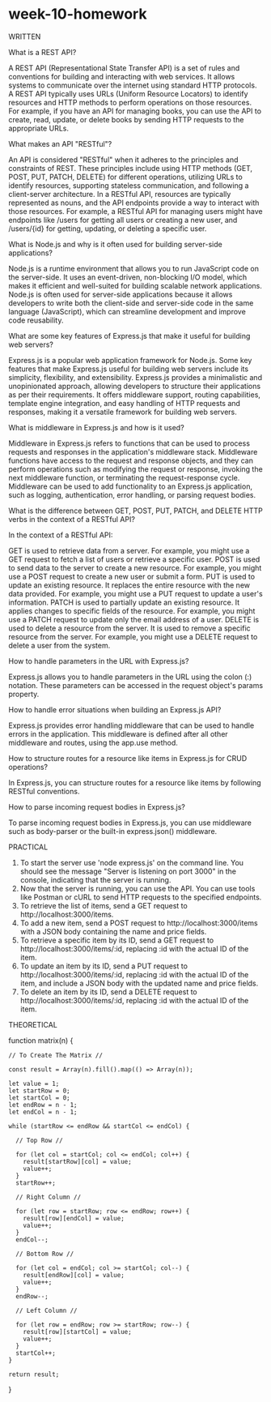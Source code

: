 # week-10-homework

WRITTEN

What is a REST API?

A REST API (Representational State Transfer API) is a set of rules and conventions for building and interacting with web services. It allows systems to communicate over the internet using standard HTTP protocols. A REST API typically uses URLs (Uniform Resource Locators) to identify resources and HTTP methods to perform operations on those resources. For example, if you have an API for managing books, you can use the API to create, read, update, or delete books by sending HTTP requests to the appropriate URLs.

What makes an API "RESTful"?

An API is considered "RESTful" when it adheres to the principles and constraints of REST. These principles include using HTTP methods (GET, POST, PUT, PATCH, DELETE) for different operations, utilizing URLs to identify resources, supporting stateless communication, and following a client-server architecture. In a RESTful API, resources are typically represented as nouns, and the API endpoints provide a way to interact with those resources. For example, a RESTful API for managing users might have endpoints like /users for getting all users or creating a new user, and /users/{id} for getting, updating, or deleting a specific user.

What is Node.js and why is it often used for building server-side applications?

Node.js is a runtime environment that allows you to run JavaScript code on the server-side. It uses an event-driven, non-blocking I/O model, which makes it efficient and well-suited for building scalable network applications. Node.js is often used for server-side applications because it allows developers to write both the client-side and server-side code in the same language (JavaScript), which can streamline development and improve code reusability.

What are some key features of Express.js that make it useful for building web servers?

Express.js is a popular web application framework for Node.js. Some key features that make Express.js useful for building web servers include its simplicity, flexibility, and extensibility. Express.js provides a minimalistic and unopinionated approach, allowing developers to structure their applications as per their requirements. It offers middleware support, routing capabilities, template engine integration, and easy handling of HTTP requests and responses, making it a versatile framework for building web servers.

What is middleware in Express.js and how is it used?

Middleware in Express.js refers to functions that can be used to process requests and responses in the application's middleware stack. Middleware functions have access to the request and response objects, and they can perform operations such as modifying the request or response, invoking the next middleware function, or terminating the request-response cycle. Middleware can be used to add functionality to an Express.js application, such as logging, authentication, error handling, or parsing request bodies.

What is the difference between GET, POST, PUT, PATCH, and DELETE HTTP verbs in the context of a RESTful API?

In the context of a RESTful API:

GET is used to retrieve data from a server. For example, you might use a GET request to fetch a list of users or retrieve a specific user.
POST is used to send data to the server to create a new resource. For example, you might use a POST request to create a new user or submit a form.
PUT is used to update an existing resource. It replaces the entire resource with the new data provided. For example, you might use a PUT request to update a user's information.
PATCH is used to partially update an existing resource. It applies changes to specific fields of the resource. For example, you might use a PATCH request to update only the email address of a user.
DELETE is used to delete a resource from the server. It is used to remove a specific resource from the server. For example, you might use a DELETE request to delete a user from the system.

How to handle parameters in the URL with Express.js?

Express.js allows you to handle parameters in the URL using the colon (:) notation. These parameters can be accessed in the request object's params property. 

How to handle error situations when building an Express.js API?

Express.js provides error handling middleware that can be used to handle errors in the application. This middleware is defined after all other middleware and routes, using the app.use method. 

How to structure routes for a resource like items in Express.js for CRUD operations?

In Express.js, you can structure routes for a resource like items by following RESTful conventions.

How to parse incoming request bodies in Express.js?

To parse incoming request bodies in Express.js, you can use middleware such as body-parser or the built-in express.json() middleware.

PRACTICAL

1. To start the server use 'node express.js' on the command line. You should see the message "Server is listening on port 3000" in the console, indicating that the server is running.
2. Now that the server is running, you can use the API. You can use tools like Postman or cURL to send HTTP requests to the specified endpoints. 
3. To retrieve the list of items, send a GET request to http://localhost:3000/items.
4. To add a new item, send a POST request to http://localhost:3000/items with a JSON body containing the name and price fields.
5. To retrieve a specific item by its ID, send a GET request to http://localhost:3000/items/:id, replacing :id with the actual ID of the item.
6. To update an item by its ID, send a PUT request to http://localhost:3000/items/:id, replacing :id with the actual ID of the item, and include a JSON body with the updated name and price fields.
7. To delete an item by its ID, send a DELETE request to http://localhost:3000/items/:id, replacing :id with the actual ID of the item.

THEORETICAL

function matrix(n) {

    // To Create The Matrix //

    const result = Array(n).fill().map(() => Array(n));
  
    let value = 1;
    let startRow = 0;
    let startCol = 0;
    let endRow = n - 1;
    let endCol = n - 1;
  
    while (startRow <= endRow && startCol <= endCol) {

      // Top Row //

      for (let col = startCol; col <= endCol; col++) {
        result[startRow][col] = value;
        value++;
      }
      startRow++;
  
      // Right Column //

      for (let row = startRow; row <= endRow; row++) {
        result[row][endCol] = value;
        value++;
      }
      endCol--;
  
      // Bottom Row //

      for (let col = endCol; col >= startCol; col--) {
        result[endRow][col] = value;
        value++;
      }
      endRow--;
  
      // Left Column //

      for (let row = endRow; row >= startRow; row--) {
        result[row][startCol] = value;
        value++;
      }
      startCol++;
    }
  
    return result;
  }

  
  
  
  
  
  
